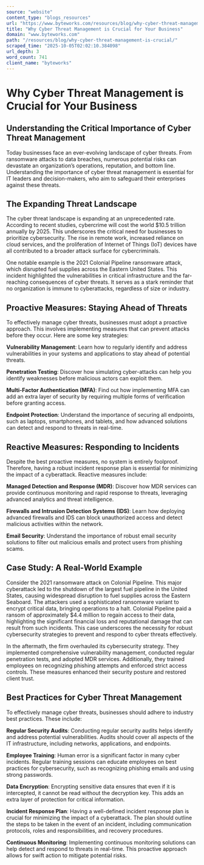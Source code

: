 ```yaml
---
source: "website"
content_type: "blogs_resources"
url: "https://www.byteworks.com/resources/blog/why-cyber-threat-management-is-crucial/"
title: "Why Cyber Threat Management is Crucial for Your Business"
domain: "www.byteworks.com"
path: "/resources/blog/why-cyber-threat-management-is-crucial/"
scraped_time: "2025-10-05T02:02:10.384098"
url_depth: 3
word_count: 741
client_name: "byteworks"
---
```


# Why Cyber Threat Management is Crucial for Your Business

## Understanding the Critical Importance of Cyber Threat Management

Today businesses face an ever-evolving landscape of cyber threats. From ransomware attacks to data breaches, numerous potential risks can devastate an organization’s operations, reputation, and bottom line. Understanding the importance of cyber threat management is essential for IT leaders and decision-makers, who aim to safeguard their enterprises against these threats.

## The Expanding Threat Landscape

The cyber threat landscape is expanding at an unprecedented rate. According to recent studies, cybercrime will cost the world $10.5 trillion annually by 2025. This underscores the critical need for businesses to prioritize cybersecurity. The rise in remote work, increased reliance on cloud services, and the proliferation of Internet of Things (IoT) devices have all contributed to a broader attack surface for cybercriminals.

One notable example is the 2021 Colonial Pipeline ransomware attack, which disrupted fuel supplies across the Eastern United States. This incident highlighted the vulnerabilities in critical infrastructure and the far-reaching consequences of cyber threats. It serves as a stark reminder that no organization is immune to cyberattacks, regardless of size or industry.

## Proactive Measures: Staying Ahead of Threats

To effectively manage cyber threats, businesses must adopt a proactive approach. This involves implementing measures that can prevent attacks before they occur. Here are some key strategies:

**Vulnerability Management**: Learn how to regularly identify and address vulnerabilities in your systems and applications to stay ahead of potential threats.

**Penetration Testing**: Discover how simulating cyber-attacks can help you identify weaknesses before malicious actors can exploit them.

**Multi-Factor Authentication (MFA)**: Find out how implementing MFA can add an extra layer of security by requiring multiple forms of verification before granting access.

**Endpoint Protection**: Understand the importance of securing all endpoints, such as laptops, smartphones, and tablets, and how advanced solutions can detect and respond to threats in real-time.

## Reactive Measures: Responding to Incidents

Despite the best proactive measures, no system is entirely foolproof. Therefore, having a robust incident response plan is essential for minimizing the impact of a cyberattack. Reactive measures include:

**Managed Detection and Response (MDR)**: Discover how MDR services can provide continuous monitoring and rapid response to threats, leveraging advanced analytics and threat intelligence.

**Firewalls and Intrusion Detection Systems (IDS)**: Learn how deploying advanced firewalls and IDS can block unauthorized access and detect malicious activities within the network.

**Email Security**: Understand the importance of robust email security solutions to filter out malicious emails and protect users from phishing scams.

## Case Study: A Real-World Example

Consider the 2021 ransomware attack on Colonial Pipeline. This major cyberattack led to the shutdown of the largest fuel pipeline in the United States, causing widespread disruption to fuel supplies across the Eastern Seaboard. The attackers used a sophisticated ransomware variant to encrypt critical data, bringing operations to a halt. Colonial Pipeline paid a ransom of approximately $4.4 million to regain access to their data, highlighting the significant financial loss and reputational damage that can result from such incidents. This case underscores the necessity for robust cybersecurity strategies to prevent and respond to cyber threats effectively.

In the aftermath, the firm overhauled its cybersecurity strategy. They implemented comprehensive vulnerability management, conducted regular penetration tests, and adopted MDR services. Additionally, they trained employees on recognizing phishing attempts and enforced strict access controls. These measures enhanced their security posture and restored client trust.

## Best Practices for Cyber Threat Management

To effectively manage cyber threats, businesses should adhere to industry best practices. These include:

**Regular Security Audits**: Conducting regular security audits helps identify and address potential vulnerabilities. Audits should cover all aspects of the IT infrastructure, including networks, applications, and endpoints.

**Employee Training**: Human error is a significant factor in many cyber incidents. Regular training sessions can educate employees on best practices for cybersecurity, such as recognizing phishing emails and using strong passwords.

**Data Encryption**: Encrypting sensitive data ensures that even if it is intercepted, it cannot be read without the decryption key. This adds an extra layer of protection for critical information.

**Incident Response Plan**: Having a well-defined incident response plan is crucial for minimizing the impact of a cyberattack. The plan should outline the steps to be taken in the event of an incident, including communication protocols, roles and responsibilities, and recovery procedures.

**Continuous Monitoring**: Implementing continuous monitoring solutions can help detect and respond to threats in real-time. This proactive approach allows for swift action to mitigate potential risks.